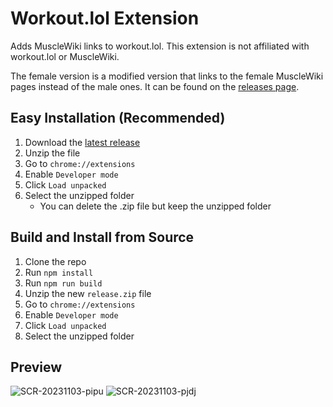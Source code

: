 # Workout.lol Extension

Adds MuscleWiki links to workout.lol. This extension is not affiliated with workout.lol or MuscleWiki.

The female version is a modified version that links to the female MuscleWiki pages instead of the male ones. It can be found on the [releases page](https://github.com/buidlcat/workout-lol-ext/releases).

## Easy Installation (Recommended)

1. Download the [latest release](https://github.com/buidlcat/workout-lol-ext/releases)
2. Unzip the file
3. Go to `chrome://extensions`
4. Enable `Developer mode`
5. Click `Load unpacked`
6. Select the unzipped folder
    * You can delete the .zip file but keep the unzipped folder

## Build and Install from Source

1. Clone the repo
2. Run `npm install`
3. Run `npm run build`
4. Unzip the new `release.zip` file
5. Go to `chrome://extensions`
6. Enable `Developer mode`
7. Click `Load unpacked`
8. Select the unzipped folder

## Preview

![SCR-20231103-pipu](https://github.com/buidlcat/workout-lol-ext/assets/138834546/5899c997-2839-4f53-bea6-afecbaba8961)
![SCR-20231103-pjdj](https://github.com/buidlcat/workout-lol-ext/assets/138834546/ce254ff8-25c7-4a7a-9a82-b83c717d9702)
